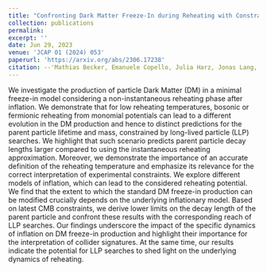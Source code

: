 ```yaml
---
title: "Confronting Dark Matter Freeze-In during Reheating with Constraints from Inflation"
collection: publications
permalink: 
excerpt: ''
date: Jun 29, 2023
venue: 'JCAP 01 (2024) 053'
paperurl: 'https://arxiv.org/abs/2306.17238'
citation: --'Mathias Becker, Emanuele Copello, Julia Harz, Jonas Lang, and YONG XU. &quot;Confronting Dark Matter Freeze-In during Reheating with Constraints from Inflation. &quot; <i> JCAP 01 </i> (2024) 053.'
---
```


We investigate the production of particle Dark Matter (DM) in a minimal freeze-in model considering a non-instantaneous reheating phase after inflation. We demonstrate that for low reheating temperatures, bosonic or fermionic reheating from monomial potentials can lead to a different evolution in the DM production and hence to distinct predictions for the parent particle lifetime and mass, constrained by long-lived particle (LLP) searches. We highlight that such scenario predicts parent particle decay lengths larger compared to using the instantaneous reheating approximation. Moreover, we demonstrate the importance of an accurate definition of the reheating temperature and emphasize its relevance for the correct interpretation of experimental constraints. We explore different models of inflation, which can lead to the considered reheating potential. We find that the extent to which the standard DM freeze-in production can be modified crucially depends on the underlying inflationary model. Based on latest CMB constraints, we derive lower limits on the decay length of the parent particle and confront these results with the corresponding reach of LLP searches. Our findings underscore the impact of the specific dynamics of inflation on DM freeze-in production and highlight their importance for the interpretation of collider signatures. At the same time, our results indicate the potential for LLP searches to shed light on the underlying dynamics of reheating.
